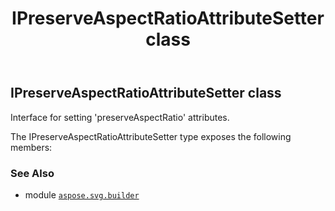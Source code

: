 ﻿---
title: IPreserveAspectRatioAttributeSetter class
second_title: Aspose.SVG for Python via .NET API References
description: 
type: docs
weight: 330
url: /python-net/aspose.svg.builder/ipreserveaspectratioattributesetter/
is_root: false
---

## IPreserveAspectRatioAttributeSetter class

Interface for setting 'preserveAspectRatio' attributes.



The IPreserveAspectRatioAttributeSetter type exposes the following members:


### See Also
* module [`aspose.svg.builder`](..)
